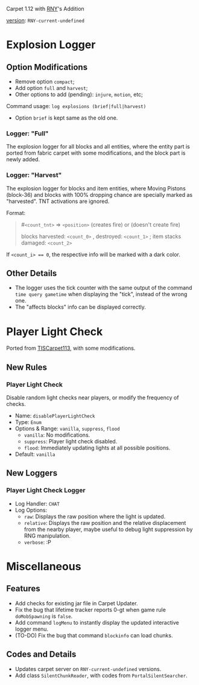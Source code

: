 Carpet 1.12 with [RNY](https://github.com/Rainyaphthyl)'s Addition

[version](src/carpet/CarpetSettings.java): `RNY-current-undefined`

# Explosion Logger

## Option Modifications

- Remove option `compact`;
- Add option `full` and `harvest`;
- Other options to add (pending): `injure`, `motion`, etc;

Command usage: `log explosions (brief|full|harvest)`

- Option `brief` is kept same as the old one.

### Logger: "Full"

The explosion logger for all blocks and all entities, where the entity part is ported from fabric carpet with some modifications, and the block part is newly added.

### Logger: "Harvest"

The explosion logger for blocks and item entities, where Moving Pistons (block-36) and blocks with 100% dropping chance are specially marked as "harvested". TNT activations are ignored.

Format:
> #`<count_tnt>` => `<position>` (creates fire) or (doesn't create fire)
>
> blocks harvested: `<count_0>` , destroyed: `<count_1>` ; item stacks damaged: `<count_2>`

If `<count_i> == 0`, the respective info will be marked with a dark color.

## Other Details

- The logger uses the tick counter with the same output of the command `time query gametime` when displaying the "tick", instead of the wrong one.
- The "affects blocks" info can be displayed correctly.

# Player Light Check

Ported from [TISCarpet113](https://github.com/TISUnion/TISCarpet113), with some modifications.

## New Rules

### Player Light Check

Disable random light checks near players, or modify the frequency of checks.

- Name: `disablePlayerLightCheck`
- Type: `Enum`
- Options & Range: `vanilla`, `suppress`, `flood`
    - `vanilla`: No modifications.
    - `suppress`: Player light check disabled.
    - `flood`: Immediately updating lights at all possible positions.
- Default: `vanilla`

## New Loggers

### Player Light Check Logger

- Log Handler: `CHAT`
- Log Options:
    - `raw`: Displays the raw position where the light is updated.
    - `relative`: Displays the raw position and the relative displacement from the nearby player, maybe useful to debug light suppression by RNG manipulation.
    - `verbose`: :P

# Miscellaneous

## Features

- Add checks for existing jar file in Carpet Updater.
- Fix the bug that lifetime tracker reports 0-gt when game rule `doMobSpawning` is `false`.
- Add command `logMenu` to instantly display the updated interactive logger menu.
- (TO-DO) Fix the bug that command `blockinfo` can load chunks.

## Codes and Details

- Updates carpet server on `RNY-current-undefined` versions.
- Add class `SilentChunkReader`, with codes from `PortalSilentSearcher`.

[//]: # (TODO: Consider whether to use "build" \(instead of "dev"\) versions for releases)
